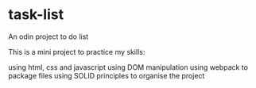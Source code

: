 # task-list

An odin project to do list

This is a mini project to practice my skills:

using html, css and javascript
using DOM manipulation
using webpack to package files
using SOLID principles to organise the project